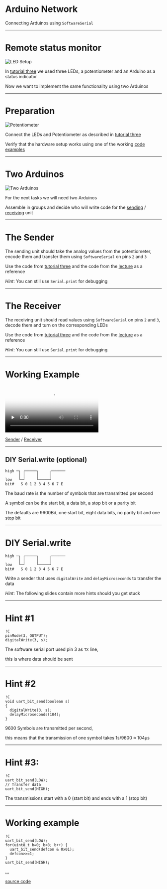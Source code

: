 <!--

                  Copyright (C)  2017  Leonard Göhrs.
   Permission is granted to copy, distribute and/or modify this document
    under the terms of the GNU Free Documentation License, Version 1.3
     or any later version published by the Free Software Foundation;
  with no Invariant Sections, no Front-Cover Texts, and no Back-Cover Texts.
      A copy of the license is included in the file "LICENSE-FDL.txt".

-->

Arduino Network
===============

Connecting Arduinos using
`SoftwareSerial`

---

Remote status monitor
=====================

![LED Setup](schematic/03_three_leds.svg)

In [tutorial three][ref_tut3] we used
three LEDs, a potentiometer and an Arduino
as a status indicator

Now we want to implement the same
functionality using two Arduinos

---

Preparation
===========

![Potentiometer](schematic/03_potentiometer.svg)

Connect the LEDs and Potentiometer
as described in [tutorial three][ref_tut3]

Verify that the hardware setup works
using one of the working [code examples][ref_tut3_status]

---

Two Arduinos
============

![Two Arduinos](schematic/13_two_arduinos.svg)

For the next tasks we will need two Arduinos

Assemble in groups and decide who will
write code for the
[sending][jmp_sender] /
[receiving][jmp_receiver] unit

---

The Sender
==========

The sending unit should take the
analog values from the potentiometer,
encode them and transfer them using
`SoftwareSerial` on pins `2` and `3`

Use the code from [tutorial three][ref_tut3_status]
and the code from the [lecture][code_soft_writer]
as a reference

_Hint_: You can still use `Serial.print`
for debugging

---

The Receiver
============

The receiving unit should read values
using `SoftwareSerial` on pins `2` and `3`,
decode them and turn
on the corresponding LEDs

Use the code from [tutorial three][ref_tut3_status]
and the code from the [lecture][code_soft_reader]
as a reference

_Hint_: You can still use `Serial.print`
for debugging

---

Working Example
===============

<p>
  <video poster="images/13_two_arduino_demo.jpg" controls loop preload="none">
    <source src="images/13_two_arduino_demo.mp4" type="video/mp4">
  </video>
</p>

[Sender][code_sender] / [Receiver][code_receiver]

---

DIY Serial.write (optional)
---------------------------

    high ─┐ ┌─────┐     ┌──────
          │ │     │     │
    low   └─┘     └─────┘
    bit#   S 0 1 2 3 4 5 6 7 E

The baud rate is the number of symbols
that are transmitted per second

A symbol can be the start bit, a data bit,
a stop bit or a parity bit

The defaults are 9600Bd, one start bit, eight data
bits, no parity bit and one stop bit

---

DIY Serial.write
================

    high ─┐ ┌─────┐     ┌──────
          │ │     │     │
    low   └─┘     └─────┘
    bit#   S 0 1 2 3 4 5 6 7 E

Write a sender that uses `digitalWrite` and
`delayMicroseconds` to transfer the data

_Hint_: The following slides contain more hints
should you get stuck

---

Hint #1
=======

    !C
    pinMode(3, OUTPUT);
    digitalWrite(3, s);

The software serial port
used pin 3 as `TX` line,

this is where data should be sent

---

Hint #2
=======

    !C
    void uart_bit_send(boolean s)
    {
      digitalWrite(3, s);
      delayMicroseconds(104);
    }

9600 Symbols are transmitted per second,

this means that the transmission of one
symbol takes 1s/9600 ≈ 104µs

---

Hint #3:
========

    !C
    uart_bit_send(LOW);
    // Transfer data
    uart_bit_send(HIGH);

The transmissions start with a 0 (start bit)
and ends with a 1 (stop bit)

---

Working example
===============

    !C
    uart_bit_send(LOW);
    for(uint8_t b=0; b<8; b++) {
      uart_bit_send(defcon & 0x01);
      defcon>>=1;
    }
    uart_bit_send(HIGH);

[…][code_diy_sender]

[source code](https://github.com/hnez/GdiTutorials)

[ref_tut3]: 03-traffic-lights.html
[ref_tut3_status]: 03-traffic-lights.html#slide_15

[jmp_sender]: #slide_5
[jmp_receiver]: #slide_6

[code_soft_writer]: examples/13_soft_serial_writer.ino
[code_soft_reader]: examples/13_soft_serial_reader.ino

[code_sender]: examples/13_sender.ino
[code_receiver]: examples/13_receiver.ino
[code_diy_sender]: examples/13_diy_sender.ino

